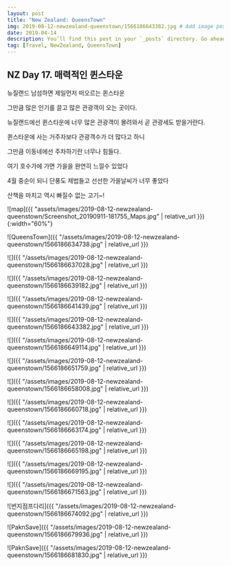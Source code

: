 ```yaml
---
layout: post
title: "New Zealand: QueensTown"
img: 2019-08-12-newzealand-queenstown/1566186643382.jpg # Add image post (optional)
date: 2019-04-14
description: You’ll find this post in your `_posts` directory. Go ahead and edit it and re-build the site to see your changes. # Add post description (optional)
tag: [Travel, NewZealand, QueensTown]
---
```


## NZ Day 17. 매력적인 퀸스타운

뉴질랜드 남섬하면 제일먼저 떠오르는 퀸스타운

그만큼 많은 인기를 끌고 많은 관광객이 오는 곳이다.

뉴질랜드에선 퀸스타운에 너무 많은 관광객이 몰려와서 곧 관광세도 받을거란다.

퀸스타운에 사는 거주자보다 관광객수가 더 많다고 하니

그만큼 이동네에선 주차하기란 너무나 힘들다.

여기 호수가에 가면 가을을 완연히 느낄수 있었다

4월 중순이 되니 단풍도 제법들고 선선한 가을날씨가 너무 좋았다

산책을 마치고 역시 빠질수 없는 고기~!

![map]({{ "assets/images/2019-08-12-newzealand-queenstown/Screenshot_20190911-181755_Maps.jpg" | relative_url }}){:width="60%"}

![QueensTown]({{ "/assets/images/2019-08-12-newzealand-queenstown/1566186634738.jpg" | relative_url }})

![]({{ "/assets/images/2019-08-12-newzealand-queenstown/1566186637028.jpg" | relative_url }})

![]({{ "/assets/images/2019-08-12-newzealand-queenstown/1566186639182.jpg" | relative_url }})

![]({{ "/assets/images/2019-08-12-newzealand-queenstown/1566186641439.jpg" | relative_url }})

![]({{ "/assets/images/2019-08-12-newzealand-queenstown/1566186643382.jpg" | relative_url }})

![]({{ "/assets/images/2019-08-12-newzealand-queenstown/1566186649114.jpg" | relative_url }})

![]({{ "/assets/images/2019-08-12-newzealand-queenstown/1566186651759.jpg" | relative_url }})

![]({{ "/assets/images/2019-08-12-newzealand-queenstown/1566186658008.jpg" | relative_url }})

![]({{ "/assets/images/2019-08-12-newzealand-queenstown/1566186660718.jpg" | relative_url }})

![]({{ "/assets/images/2019-08-12-newzealand-queenstown/1566186663174.jpg" | relative_url }})

![]({{ "/assets/images/2019-08-12-newzealand-queenstown/1566186665198.jpg" | relative_url }})

![]({{ "/assets/images/2019-08-12-newzealand-queenstown/1566186669195.jpg" | relative_url }})

![]({{ "/assets/images/2019-08-12-newzealand-queenstown/1566186671563.jpg" | relative_url }})

![번지점프다리]({{ "/assets/images/2019-08-12-newzealand-queenstown/1566186674092.jpg" | relative_url }})

![PaknSave]({{ "/assets/images/2019-08-12-newzealand-queenstown/1566186679936.jpg" | relative_url }})

![PaknSave]({{ "/assets/images/2019-08-12-newzealand-queenstown/1566186681830.jpg" | relative_url }})
